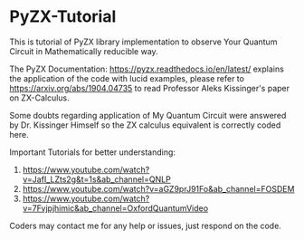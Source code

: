 # PyZX-Tutorial
This is tutorial of PyZX library implementation to observe Your Quantum Circuit in Mathematically reducible way.

The PyZX Documentation: https://pyzx.readthedocs.io/en/latest/ explains the application of the code with lucid examples, please refer to https://arxiv.org/abs/1904.04735 to read Professor Aleks Kissinger's paper on ZX-Calculus.

Some doubts regarding application of My Quantum Circuit were answered by Dr. Kissinger Himself so the ZX calculus equivalent is correctly coded here.

Important Tutorials for better understanding:
1. https://www.youtube.com/watch?v=JafI_LZts2g&t=1s&ab_channel=QNLP
2. https://www.youtube.com/watch?v=aGZ9prJ91Fo&ab_channel=FOSDEM
3. https://www.youtube.com/watch?v=7Fvjpjhimic&ab_channel=OxfordQuantumVideo

Coders may contact me for any help or issues, just respond on the code.
